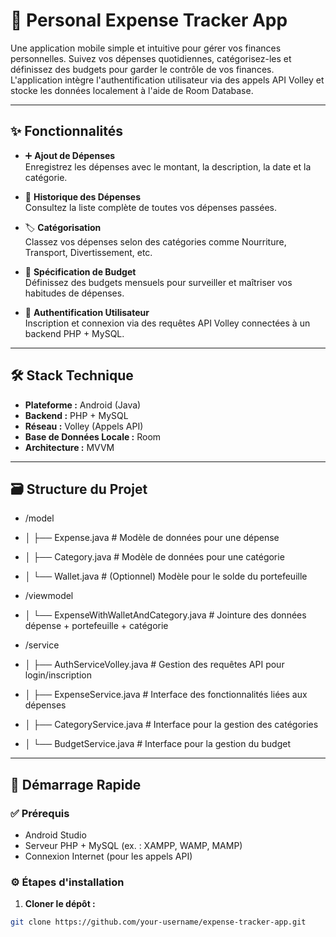 # 📱 Personal Expense Tracker App

Une application mobile simple et intuitive pour gérer vos finances personnelles. Suivez vos dépenses quotidiennes, catégorisez-les et définissez des budgets pour garder le contrôle de vos finances. L'application intègre l'authentification utilisateur via des appels API Volley et stocke les données localement à l'aide de Room Database.

---

## ✨ Fonctionnalités

- ➕ **Ajout de Dépenses**  
  Enregistrez les dépenses avec le montant, la description, la date et la catégorie.

- 📜 **Historique des Dépenses**  
  Consultez la liste complète de toutes vos dépenses passées.

- 🏷️ **Catégorisation**  
  Classez vos dépenses selon des catégories comme Nourriture, Transport, Divertissement, etc.

- 🎯 **Spécification de Budget**  
  Définissez des budgets mensuels pour surveiller et maîtriser vos habitudes de dépenses.

- 🔐 **Authentification Utilisateur**  
  Inscription et connexion via des requêtes API Volley connectées à un backend PHP + MySQL.

---

## 🛠️ Stack Technique

- **Plateforme :** Android (Java)  
- **Backend :** PHP + MySQL  
- **Réseau :** Volley (Appels API)  
- **Base de Données Locale :** Room  
- **Architecture :** MVVM

---

## 🗃️ Structure du Projet

- /model
- │ ├── Expense.java # Modèle de données pour une dépense
- │ ├── Category.java # Modèle de données pour une catégorie
- │ └── Wallet.java # (Optionnel) Modèle pour le solde du portefeuille

- /viewmodel
- │ └── ExpenseWithWalletAndCategory.java # Jointure des données dépense + portefeuille + catégorie

- /service
- │ ├── AuthServiceVolley.java # Gestion des requêtes API pour login/inscription
- │ ├── ExpenseService.java # Interface des fonctionnalités liées aux dépenses
- │ ├── CategoryService.java # Interface pour la gestion des catégories
- │ └── BudgetService.java # Interface pour la gestion du budget


---

## 🚀 Démarrage Rapide

### ✅ Prérequis

- Android Studio
- Serveur PHP + MySQL (ex. : XAMPP, WAMP, MAMP)
- Connexion Internet (pour les appels API)

### ⚙️ Étapes d'installation

1. **Cloner le dépôt :**

```bash
git clone https://github.com/your-username/expense-tracker-app.git


